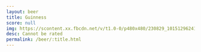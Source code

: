 ```yaml
---
layout: beer
title: Guinness
score: null
img: https://scontent.xx.fbcdn.net/v/t1.0-0/p480x480/230829_10151296241408745_792356720_n.jpg?oh=ac9b0a7c481b41526c2b2e31d70c6486&oe=58691FC4
desc: Cannot be rated
permalink: /beer/:title.html
---
```

